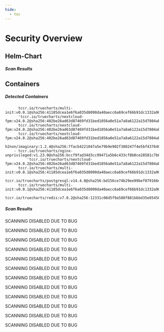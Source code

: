 ```yaml
---
hide:
  - toc
---
```


# Security Overview

<link href="https://truecharts.org/_static/trivy.css" type="text/css" rel="stylesheet" />

## Helm-Chart

##### Scan Results


## Containers

##### Detected Containers

          tccr.io/truecharts/multi-init:v0.0.1@sha256:41185dcea1e6f6a035d8090da40aecc6a69cef66b91dc1332a90c9d22861d367
          'tccr.io/truecharts/nextcloud-fpm:v24.0.2@sha256:402be26ad63d87469fd31bed1056a0e51a7a8a6122a15d7804abc592711cbf3a'
          tccr.io/truecharts/nextcloud-fpm:v24.0.2@sha256:402be26ad63d87469fd31bed1056a0e51a7a8a6122a15d7804abc592711cbf3a
          tccr.io/truecharts/nextcloud-fpm:v24.0.2@sha256:402be26ad63d87469fd31bed1056a0e51a7a8a6122a15d7804abc592711cbf3a
          h2non/imaginary:1.2.4@sha256:7facb4221047a5e79b9e902f380247f4e5bf4376400d0badbeb738d3e1c2f654
        - tccr.io/truecharts/nginx-unprivileged:v1.23.0@sha256:bccf9fad34d3cc99471a5b6c433cf8b0ce28581c7b69fd50d5d87d0e3ff965eb
              'tccr.io/truecharts/nextcloud-fpm:v24.0.2@sha256:402be26ad63d87469fd31bed1056a0e51a7a8a6122a15d7804abc592711cbf3a'
          tccr.io/truecharts/multi-init:v0.0.1@sha256:41185dcea1e6f6a035d8090da40aecc6a69cef66b91dc1332a90c9d22861d367
          tccr.io/truecharts/postgresql:v14.4.0@sha256:bd156ce74b29ee99bef079166d7472f27748889aea4c5f02001eba9499e7aebe
          tccr.io/truecharts/multi-init:v0.0.1@sha256:41185dcea1e6f6a035d8090da40aecc6a69cef66b91dc1332a90c9d22861d367
          tccr.io/truecharts/redis:v7.0.2@sha256:12331c08d5f9a580f881bbbd35e85450327c22145815aa06dfe4b4d416a1bdd4

##### Scan Results

SCANNING DISABLED DUE TO BUG

SCANNING DISABLED DUE TO BUG

SCANNING DISABLED DUE TO BUG

SCANNING DISABLED DUE TO BUG

SCANNING DISABLED DUE TO BUG

SCANNING DISABLED DUE TO BUG

SCANNING DISABLED DUE TO BUG

SCANNING DISABLED DUE TO BUG

SCANNING DISABLED DUE TO BUG

SCANNING DISABLED DUE TO BUG

SCANNING DISABLED DUE TO BUG

SCANNING DISABLED DUE TO BUG
